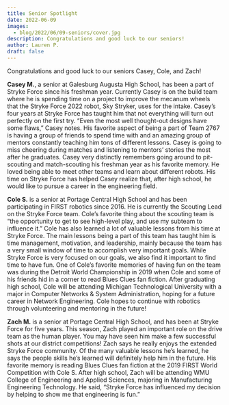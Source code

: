 ```yaml
---
title: Senior Spotlight
date: 2022-06-09
images:
  - blog/2022/06/09-seniors/cover.jpg
description: Congratulations and good luck to our seniors!
author: Lauren P.
draft: false
---
```


Congratulations and good luck to our seniors Casey, Cole, and Zach!

<!--more-->

**Casey M.**, a senior at Galesburg Augusta High School, has been a part of Stryke Force since his freshman year. Currently Casey is on the build team where he is spending time on a project to improve the mecanum wheels that the Stryke Force 2022 robot, Sky Stryker, uses for the intake. Casey’s four years at Stryke Force has taught him that not everything will turn out perfectly on the first try. “Even the most well thought-out designs have some flaws,” Casey notes. His favorite aspect of being a part of Team 2767 is having a group of friends to spend time with and an amazing group of mentors constantly teaching him tons of different lessons. Casey is going to miss cheering during matches and listening to mentors’ stories the most after he graduates. Casey very distinctly remembers going around to pit-scouting and match-scouting his freshman year as his favorite memory. He loved being able to meet other teams and learn about different robots. His time on Stryke Force has helped Casey realize that, after high school, he would like to pursue a career in the engineering field.

**Cole S.** is a senior at Portage Central High School and has been participating in FIRST robotics since 2016. He is currently the Scouting Lead on the Stryke Force team. Cole’s favorite thing about the scouting team is “the opportunity to get to see high-level play, and use my subteam to influence it.” Cole has also learned a lot of valuable lessons from his time at Stryke Force. The main lessons being a part of this team has taught him is time management, motivation, and leadership, mainly because the team has a very small window of time to accomplish very important goals. While Stryke Force is very focused on our goals, we also find it important to find time to have fun. One of Cole’s favorite memories of having fun on the team was during the Detroit World Championship in 2019 when Cole and some of his friends hid in a corner to read Blues Clues fan fiction. After graduating high school, Cole will be attending Michigan Technological University with a major in Computer Networks & System Administration, hoping for a future career in Network Engineering. Cole hopes to continue with robotics through volunteering and mentoring in the future!

**Zach M.** is a senior at Portage Central High School, and has been at Stryke Force for five years. This season, Zach played an important role on the drive team as the human player. You may have seen him make a few successful shots at our district competitions! Zach says he really enjoys the extended Stryke Force community. Of the many valuable lessons he’s learned, he says the people skills he’s learned will definitely help him in the future. His favorite memory is reading Blues Clues fan fiction at the 2019 FIRST World Competition with Cole S. After high school, Zach will be attending WMU College of Engineering and Applied Sciences, majoring in Manufacturing Engineering Technology. He said, “Stryke Force has influenced my decision by helping to show me that engineering is fun.”
